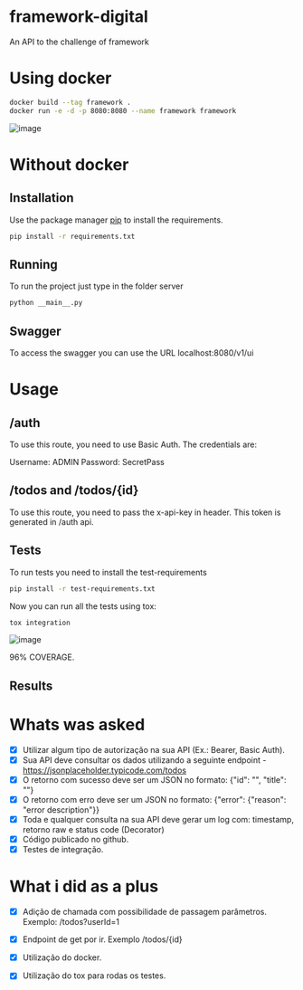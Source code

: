 # framework-digital

An API to the challenge of framework


# Using docker

```bash
docker build --tag framework .
docker run -e -d -p 8080:8080 --name framework framework
```

![image](https://user-images.githubusercontent.com/46831966/152361392-b6101da3-7061-4cc4-b6bf-80d55707e4aa.png)


# Without docker

## Installation

Use the package manager [pip](https://pip.pypa.io/en/stable/) to install the requirements.

```bash
pip install -r requirements.txt
```

## Running

To run the project just type in the folder server

```bash
python __main__.py
```

## Swagger

To access the swagger you can use the URL localhost:8080/v1/ui

# Usage

## /auth

To use this route, you need to use Basic Auth. The credentials are:

Username: ADMIN
Password: SecretPass

## /todos and /todos/{id}

To use this route, you need to pass the x-api-key in header. This token is generated in /auth api.

## Tests

To run tests you need to install the test-requirements

```bash
pip install -r test-requirements.txt
```

Now you can run all the tests using tox:

```bash
tox integration
```
![image](https://user-images.githubusercontent.com/46831966/152357285-a5c9bb8d-3d4a-4a51-9fce-0da5ee5930de.png)

96% COVERAGE.

## Results

# Whats was asked
- [x] Utilizar algum tipo de autorização na sua API (Ex.: Bearer, Basic Auth).
- [x] Sua API deve consultar os dados utilizando a seguinte endpoint - https://jsonplaceholder.typicode.com/todos
- [x] O retorno com sucesso deve ser um JSON no formato: {"id": "", "title": ""}
- [x] O retorno com erro deve ser um JSON no formato: {"error": {"reason": "error description"}}
- [x] Toda e qualquer consulta na sua API deve gerar um log com: timestamp, retorno raw e status code (Decorator)
- [x] Código publicado no github.
- [x] Testes de integração.
  
 # What i did as a plus
- [x] Adição de chamada com possibilidade de passagem parâmetros. Exemplo: /todos?userId=1
- [x] Endpoint de get por ir. Exemplo /todos/{id}
- [x] Utilização do docker.
- [x] Utilização do tox para rodas os testes.
  

